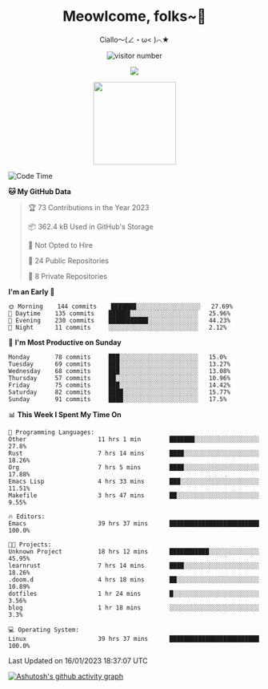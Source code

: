 <div align="center">
  <h1>Meowlcome, folks~👋</h1>
  <p>Ciallo～(∠・ω< )⌒★</p>
</div>

<p align="center">
  <img src="https://count.getloli.com/get/@Ziqi-Yang?theme=rule34" alt="visitor number" />
</p>

<p align="center">
  <img src="https://skillicons.dev/icons?i=c,py,flutter,go,java,js,linux,emacs" />
</p>
<p align="center">
  <img height="165" src="https://github-readme-stats-ruby-one.vercel.app/api?username=Ziqi-Yang&show_icons=true&include_all_commits=true&hide_border=true" />
</p>

<!--START_SECTION:waka-->
![Code Time](http://img.shields.io/badge/Code%20Time-405%20hrs%2024%20mins-blue)

**🐱 My GitHub Data** 

> 🏆 73 Contributions in the Year 2023
 > 
> 📦 362.4 kB Used in GitHub's Storage 
 > 
> 🚫 Not Opted to Hire
 > 
> 📜 24 Public Repositories 
 > 
> 🔑 8 Private Repositories  
 > 
**I'm an Early 🐤** 

```text
🌞 Morning    144 commits    ███████░░░░░░░░░░░░░░░░░░   27.69% 
🌆 Daytime    135 commits    ██████░░░░░░░░░░░░░░░░░░░   25.96% 
🌃 Evening    230 commits    ███████████░░░░░░░░░░░░░░   44.23% 
🌙 Night      11 commits     ░░░░░░░░░░░░░░░░░░░░░░░░░   2.12%

```
📅 **I'm Most Productive on Sunday** 

```text
Monday       78 commits     ███░░░░░░░░░░░░░░░░░░░░░░   15.0% 
Tuesday      69 commits     ███░░░░░░░░░░░░░░░░░░░░░░   13.27% 
Wednesday    68 commits     ███░░░░░░░░░░░░░░░░░░░░░░   13.08% 
Thursday     57 commits     ██░░░░░░░░░░░░░░░░░░░░░░░   10.96% 
Friday       75 commits     ███░░░░░░░░░░░░░░░░░░░░░░   14.42% 
Saturday     82 commits     ████░░░░░░░░░░░░░░░░░░░░░   15.77% 
Sunday       91 commits     ████░░░░░░░░░░░░░░░░░░░░░   17.5%

```


📊 **This Week I Spent My Time On** 

```text
💬 Programming Languages: 
Other                    11 hrs 1 min        ███████░░░░░░░░░░░░░░░░░░   27.8% 
Rust                     7 hrs 14 mins       ████░░░░░░░░░░░░░░░░░░░░░   18.26% 
Org                      7 hrs 5 mins        ████░░░░░░░░░░░░░░░░░░░░░   17.88% 
Emacs Lisp               4 hrs 33 mins       ███░░░░░░░░░░░░░░░░░░░░░░   11.51% 
Makefile                 3 hrs 47 mins       ██░░░░░░░░░░░░░░░░░░░░░░░   9.55%

🔥 Editors: 
Emacs                    39 hrs 37 mins      █████████████████████████   100.0%

🐱‍💻 Projects: 
Unknown Project          18 hrs 12 mins      ███████████░░░░░░░░░░░░░░   45.95% 
learnrust                7 hrs 14 mins       ████░░░░░░░░░░░░░░░░░░░░░   18.26% 
.doom.d                  4 hrs 18 mins       ██░░░░░░░░░░░░░░░░░░░░░░░   10.89% 
dotfiles                 1 hr 24 mins        █░░░░░░░░░░░░░░░░░░░░░░░░   3.56% 
blog                     1 hr 18 mins        ░░░░░░░░░░░░░░░░░░░░░░░░░   3.3%

💻 Operating System: 
Linux                    39 hrs 37 mins      █████████████████████████   100.0%

```


 Last Updated on 16/01/2023 18:37:07 UTC
<!--END_SECTION:waka-->


[![Ashutosh's github activity graph](https://github-readme-activity-graph.cyclic.app/graph?username=Ziqi-Yang&theme=github)](https://github.com/ashutosh00710/github-readme-activity-graph)
